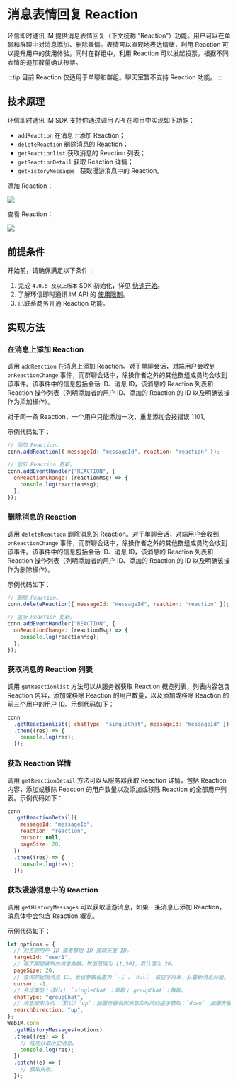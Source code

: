 # 消息表情回复 Reaction

<Toc />

环信即时通讯 IM 提供消息表情回复（下文统称 “Reaction”）功能。用户可以在单聊和群聊中对消息添加、删除表情。表情可以直观地表达情绪，利用 Reaction 可以提升用户的使用体验。同时在群组中，利用 Reaction 可以发起投票，根据不同表情的追加数量确认投票。

:::tip
目前 Reaction 仅适用于单聊和群组。聊天室暂不支持 Reaction 功能。
:::

## 技术原理

环信即时通讯 IM SDK 支持你通过调用 API 在项目中实现如下功能：

- `addReaction` 在消息上添加 Reaction；
- `deleteReaction` 删除消息的 Reaction；
- `getReactionlist` 获取消息的 Reaction 列表；
- `getReactionDetail` 获取 Reaction 详情；
- `getHistoryMessages ` 获取漫游消息中的 Reaction。

添加 Reaction：

![](/images/web/web_chat_reaction_add_reaction.png)

查看 Reaction：

![](/images/web/web_group_chat_reaction_detail_another_version.png)

## 前提条件

开始前，请确保满足以下条件：

1. 完成 `4.0.5 及以上版本` SDK 初始化，详见 [快速开始](quickstart.html)。
2. 了解环信即时通讯 IM API 的 [使用限制](/product/limitation.html)。
3. 已联系商务开通 Reaction 功能。

## 实现方法

### 在消息上添加 Reaction

调用 `addReaction` 在消息上添加 Reaction。对于单聊会话，对端用户会收到 `onReactionChange` 事件，而群聊会话中，除操作者之外的其他群组成员均会收到该事件。该事件中的信息包括会话 ID、消息 ID，该消息的 Reaction 列表和 Reaction 操作列表（列明添加者的用户 ID、添加的 Reaction 的 ID 以及明确该操作为添加操作）。

对于同一条 Reaction，一个用户只能添加一次，重复添加会报错误 1101。

示例代码如下：

```JavaScript
// 添加 Reaction。
conn.addReaction({ messageId: "messageId", reaction: "reaction" });

// 监听 Reaction 更新。
conn.addEventHandler("REACTION", {
  onReactionChange: (reactionMsg) => {
    console.log(reactionMsg);
  },
});
```

### 删除消息的 Reaction

调用 `deleteReaction` 删除消息的 Reaction。对于单聊会话，对端用户会收到 `onReactionChange` 事件，而群聊会话中，除操作者之外的其他群组成员均会收到该事件。该事件中的信息包括会话 ID、消息 ID，该消息的 Reaction 列表和 Reaction 操作列表（列明添加者的用户 ID、添加的 Reaction 的 ID 以及明确该操作为删除操作）。

示例代码如下：

```JavaScript
// 删除 Reaction。
conn.deleteReaction({ messageId: "messageId", reaction: "reaction" });

// 监听 Reaction 更新。
conn.addEventHandler("REACTION", {
  onReactionChange: (reactionMsg) => {
    console.log(reactionMsg);
  },
});
```

### 获取消息的 Reaction 列表

调用 `getReactionlist` 方法可以从服务器获取 Reaction 概览列表，列表内容包含 Reaction 内容，添加或移除 Reaction 的用户数量，以及添加或移除 Reaction 的前三个用户的用户 ID。示例代码如下：

```JavaScript
conn
  .getReactionlist({ chatType: "singleChat", messageId: "messageId" })
  .then((res) => {
    console.log(res);
  });
```

### 获取 Reaction 详情

调用 `getReactionDetail` 方法可以从服务器获取 Reaction 详情，包括 Reaction 内容，添加或移除 Reaction 的用户数量以及添加或移除 Reaction 的全部用户列表。示例代码如下：

```JavaScript
conn
  .getReactionDetail({
    messageId: "messageId",
    reaction: "reaction",
    cursor: null,
    pageSize: 20,
  })
  .then((res) => {
    console.log(res);
  });
```

### 获取漫游消息中的 Reaction

调用 `getHistoryMessages` 可以获取漫游消息，如果一条消息已添加 Reaction，消息体中会包含 Reaction 概览。

示例代码如下：

```JavaScript
let options = {
  // 对方的用户 ID 或者群组 ID 或聊天室 ID。
  targetId: "user1",
  // 每页期望获取的消息条数。取值范围为 [1,50]，默认值为 20。
  pageSize: 20,
  // 查询的起始消息 ID。若该参数设置为 `-1`、`null` 或空字符串，从最新消息开始。
  cursor: -1,
  // 会话类型：（默认） `singleChat`：单聊；`groupChat`：群聊。
  chatType: "groupChat",
  // 消息搜索方向：（默认）`up`：按服务器收到消息的时间的逆序获取；`down`：按服务器收到消息的时间的正序获取。
  searchDirection: "up",
};
WebIM.conn
  .getHistoryMessages(options)
  .then((res) => {
    // 成功获取历史消息。
    console.log(res);
  })
  .catch((e) => {
    // 获取失败。
  });

```
